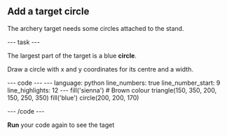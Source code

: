 <h2 class="c-project-heading--task">Add a target circle</h2>

The archery target needs some circles attached to the stand.

--- task ---

The largest part of the target is a blue **circle**.

Draw a circle with x and y coordinates for its centre and a width.

<div class="c-project-code">
--- code ---
---
language: python
line_numbers: true
line_number_start: 9
line_highlights: 12
---
    fill('sienna')  # Brown colour
    triangle(150, 350, 200, 150, 250, 350)
    fill('blue')
    circle(200, 200, 170)

--- /code ---
</div>

**Run** your code again to see the taget



